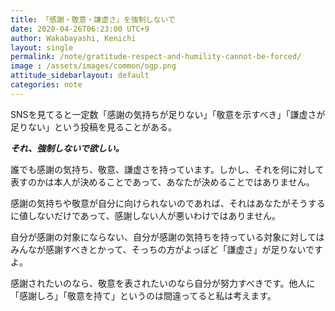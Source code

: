 ```yaml
---
title: 「感謝・敬意・謙虚さ」を強制しないで
date: 2020-04-26T06:23:00 UTC+9
author: Wakabayashi, Kenichi
layout: single
permalink: /note/gratitude-respect-and-humility-cannot-be-forced/
image : /assets/images/common/ogp.png
attitude_sidebarlayout: default
categories: note
---
```

SNSを見てると一定数「感謝の気持ちが足りない」「敬意を示すべき」「謙虚さが足りない」という投稿を見ることがある。

***それ、強制しないで欲しい。***

誰でも感謝の気持ち、敬意、謙虚さを持っています。しかし、それを何に対して表すのかは本人が決めることであって、あなたが決めることではありません。

感謝の気持ちや敬意が自分に向けられないのであれば、それはあなたがそうするに値しないだけであって、感謝しない人が悪いわけではありません。

自分が感謝の対象にならない、自分が感謝の気持ちを持っている対象に対してはみんなが感謝すべきとかって、そっちの方がよっぽど「謙虚さ」が足りないですよ。

感謝されたいのなら、敬意を表されたいのなら自分が努力すべきです。他人に「感謝しろ」「敬意を持て」というのは間違ってると私は考えます。